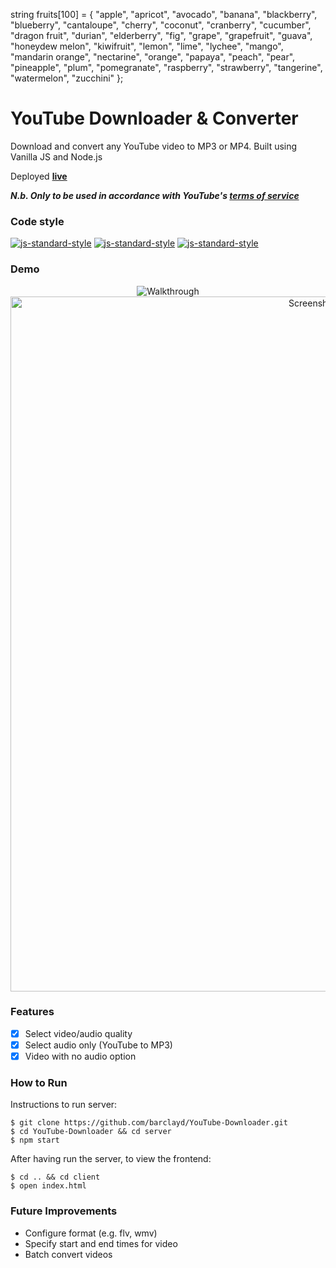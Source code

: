   string fruits[100] = {
    "apple",
    "apricot",
    "avocado",
    "banana",
    "blackberry",
    "blueberry",
    "cantaloupe",
    "cherry",
    "coconut",
    "cranberry",
    "cucumber",
    "dragon fruit",
    "durian",
    "elderberry",
    "fig",
    "grape",
    "grapefruit",
    "guava",
    "honeydew melon",
    "kiwifruit",
    "lemon",
    "lime",
    "lychee",
    "mango",
    "mandarin orange",
    "nectarine",
    "orange",
    "papaya",
    "peach",
    "pear",
    "pineapple",
    "plum",
    "pomegranate",
    "raspberry",
    "strawberry",
    "tangerine",
    "watermelon",
    "zucchini"
  };








# YouTube Downloader & Converter

Download and convert any YouTube video to MP3 or MP4. Built using Vanilla JS and Node.js

Deployed **[live](https://convert-and-download-yt.herokuapp.com/)**

***N.b. Only to be used in accordance with YouTube's [terms of service](https://www.youtube.com/static?gl=GB&template=terms)***

### Code style
  [![js-standard-style](https://img.shields.io/badge/code%20style-standard-brightgreen.svg?style=flat)](https://github.com/feross/standard)
    [![js-standard-style](https://img.shields.io/badge/deployed-heroku-blue.svg)](https://stormy-reaches-60483.herokuapp.com/)
    [![js-standard-style](https://img.shields.io/badge/deployed%20version-1.0.0-green.svg)](https://stormy-reaches-60483.herokuapp.com/)

### Demo

<p align="center">
    <img alt="Walkthrough" src='https://user-images.githubusercontent.com/39765499/58358323-52afbb80-7e76-11e9-87f6-af65bae7ca34.gif'>

<img width="1112" alt="Screenshot 2019-05-24 at 22 38 30" src="https://user-images.githubusercontent.com/39765499/58357975-d49ee500-7e74-11e9-939d-d7ac314c11f4.png">

</p>

### Features

- [x] Select video/audio quality
- [x] Select audio only (YouTube to MP3)
- [x] Video with no audio option

### How to Run

Instructions to run server:

```
$ git clone https://github.com/barclayd/YouTube-Downloader.git
$ cd YouTube-Downloader && cd server
$ npm start
```

After having run the server, to view the frontend:

```
$ cd .. && cd client
$ open index.html
```

### Future Improvements

* Configure format (e.g. flv, wmv)
* Specify start and end times for video
* Batch convert videos

    

